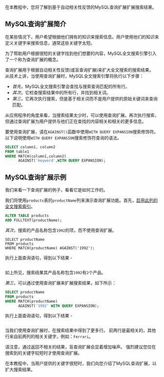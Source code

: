 在本教程中，您将了解到基于自动相关性反馈的MySQL查询扩展扩展搜索结果。

## MySQL查询扩展简介

在某些情况下，用户希望根据他们拥有的知识来搜索信息。用户使用他们的知识来定义关键字来搜索信息，通常这些关键字太短。

为了帮助用户根据很短的关键字找到他们想要的内容，MySQL全文搜索引擎引入了一个称为查询扩展的概念。

查询扩展用于根据自动相关性反馈(或盲查询扩展)来扩大全文搜索的搜索结果。 从技术上讲，当使用查询扩展时，MySQL全文搜索引擎将执行以下步骤：

- *首先*，MySQL全文搜索引擎会查找与搜索查询匹配的所有行。
- *其次*，它检查搜索结果中的所有行，并找到相关词。
- *第三*，它再次执行搜索，但是基于相关词而不是用户提供的原始关键词来查询匹配。

从应用程序的角度来看，当搜索结果太少时，可以使用查询扩展。再次执行搜索，但通过查询扩展为用户提供与他们正在查找的内容相关和相关的更多信息。

要使用查询扩展，请在`AGAINST()`函数中使用`WITH QUERY EXPANSION`搜索修饰符。以下说明使用`WITH QUERY EXPANSION`搜索修饰符查询的语法。

```sql
SELECT column1, column2
FROM table1
WHERE MATCH(column1,column2) 
      AGAINST('keyword',WITH QUERY EXPANSION);
```

## MySQL查询扩展示例

我们来看一下查询扩展的例子，看看它是如何工作的。

我们将使用`products`表的`productName`列来演示查询扩展功能。首先，[启用此列的全文搜索索引](http://www.yiibai.com/mysql/activating-full-text-searching.html)。

```sql
ALTER TABLE products 
ADD FULLTEXT(productName);
```

*其次*，搜索的产品名称包含`1992`的项，而不使用查询扩展。

```
SELECT productName
FROM products
WHERE MATCH(productName) AGAINST('1992');
```

执行上面查询语句，得到以下结果 -

```

```

如上所见，搜索结果其产品名称包含`1992`有`2`个产品。

*第三*，可以通过使用查询扩展来扩展搜索结果，如下所示：

```sql
SELECT productName
FROM products
WHERE MATCH(productName) 
      AGAINST('1992' WITH QUERY EXPANSION);
```

执行上面查询语句，得到以下结果 -

```

```

当我们使用查询扩展时，在搜索结果中得到了更多行。 前两行是最相关的，其他行来自前两列的相关关键字，例如：`Ferrari`。

请注意，通过返回不相关的结果，盲查询扩展会显着增加噪声。 强烈建议您仅在搜索到的关键字较短时才使用查询扩展。

在本教程中，当用户提供的关键字很短时，我们向您介绍了MySQL查询扩展，以扩大搜索结果。